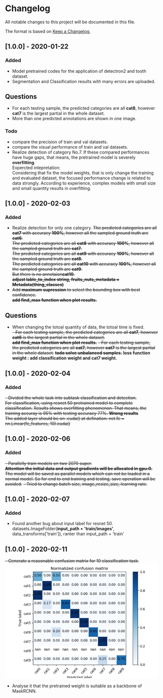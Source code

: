 # Changelog
All notable changes to this project will be documented in this file.

The format is based on [Keep a Changelog](https://keepachangelog.com/en/1.0.0/),


## [1.0.0] - 2020-01-22
### Added
- Model pretrained codes for the application of detectron2 and tooth dataset.
- Segmentation and Classification results with many errors are uploaded.
## Questions
- For each testing sample, the predicted categories are all **cat8**, however **cat7** is  the largest partial in the whole dataset.
- More than one predicted annotations are shown in one image.
### Todo
- compare the precision of train and val datasets.
- compare the visual performance of train and val datasets.
- Realize detection of category No.7.
If these compared performances have huge gaps, that means, the pretrained model is severely **overfitting**.  
Expercted intepretation:  
Considering that fix the model weights, that is only change the training and evaluated dataset, the focused performance change is related to data strongly. According to experience, complex models with small size and small quantity results in overfitting.

## [1.0.0] - 2020-02-03
### Added
- Realize detection for only one category. 
  ~~The predicted categories are all **cat7** with accuracy **100%**, however all the sampled ground truth are **cat6**.~~  
  ~~The predicted categories are all **cat8** with accuracy **100%**, however all the sampled ground truth are **cat7**.~~  
  ~~The predicted categories are all **cat9** with accuracy **100%**, however all the sampled ground truth are **cat8**.~~  
  ~~The predicted categories are all **cat10** with accuracy **100%**, however all the sampled ground truth are **cat9**.~~  
  ~~But there is no annotaion**cat10**.~~  
  ~~**adjust lable_to_index string, fruits_nuts_metadata = Metadata(thing_classes)**~~
- ~~Add **maximum supression** to select the bounding box with best confidence.~~  
  ~~**add find_max function when plot results.**~~
## Questions
- When changing the totoal quantity of data, the totoal time is fixed.  
~~- For each testing sample, the predicted categories are all **cat7**, however **cat6** is the largest partial in the whole dataset.~~   
 ~~**add find_max function when plot results.**~~
~~- For each testing sample, the predicted categories are all **cat7**, however **cat7** is the largest partial in the whole dataset.~~
 ~~**todo solve unbalanced samples.**~~
 **loss function weight : add classification weight and cat7 weight.**
## [1.0.0] - 2020-02-04
### Added
~~- Divided the whole task into subtask classification and detection.~~   
  ~~For classification, using resnet 50 pretrained model to complete classification.~~
  ~~Results shows overfitting phenomenon. That means, the training accuray is 95% with testing accuracy 77%.  **Wrong results**~~  
  ~~The added layer should be on .cuda() at defination: net.fc = nn.Linear(fc_features, 10).cuda()~~  
  
## [1.0.0] - 2020-02-06
### Added
~~- Parallelly train models on two 2070 super.~~    
  ~~**Attention the initial data and output gradients will be allocated in gpu:0.**~~   
  ~~The model will be saved as parallel models which can not be loaded in a normal model. So for end to end training and testing, save operation will be avoided.~~
~~- Tried to change batch size, image_resize_size, learning rate.~~  
  
## [1.0.0] - 2020-02-07
### Added
- Found another bug about input label for resnet 50. datasets.ImageFolder(**input_path + 'train/images'**, data_transforms['train']), ranter than input_path + 'train'   

## [1.0.0] - 2020-02-11   
~~- Generate a reasonable confusion matrix for 10 classification task.~~  
![image](https://github.com/liangjiubujiu/tracking-and-detection/blob/master/images/confusion_matrix.jpg)
- Analyse it that the pretrained weight is suitable as a backbone of MaskRCNN. 
